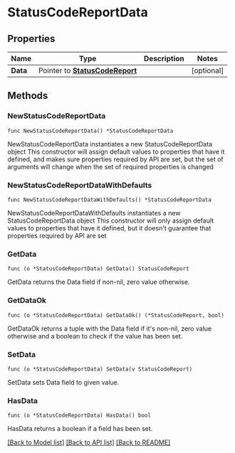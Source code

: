 # StatusCodeReportData

## Properties

Name | Type | Description | Notes
------------ | ------------- | ------------- | -------------
**Data** | Pointer to [**StatusCodeReport**](StatusCodeReport.md) |  | [optional] 

## Methods

### NewStatusCodeReportData

`func NewStatusCodeReportData() *StatusCodeReportData`

NewStatusCodeReportData instantiates a new StatusCodeReportData object
This constructor will assign default values to properties that have it defined,
and makes sure properties required by API are set, but the set of arguments
will change when the set of required properties is changed

### NewStatusCodeReportDataWithDefaults

`func NewStatusCodeReportDataWithDefaults() *StatusCodeReportData`

NewStatusCodeReportDataWithDefaults instantiates a new StatusCodeReportData object
This constructor will only assign default values to properties that have it defined,
but it doesn't guarantee that properties required by API are set

### GetData

`func (o *StatusCodeReportData) GetData() StatusCodeReport`

GetData returns the Data field if non-nil, zero value otherwise.

### GetDataOk

`func (o *StatusCodeReportData) GetDataOk() (*StatusCodeReport, bool)`

GetDataOk returns a tuple with the Data field if it's non-nil, zero value otherwise
and a boolean to check if the value has been set.

### SetData

`func (o *StatusCodeReportData) SetData(v StatusCodeReport)`

SetData sets Data field to given value.

### HasData

`func (o *StatusCodeReportData) HasData() bool`

HasData returns a boolean if a field has been set.


[[Back to Model list]](HOW-TO.md#documentation-for-models) [[Back to API list]](HOW-TO.md#documentation-for-api-endpoints) [[Back to README]](HOW-TO.md)


